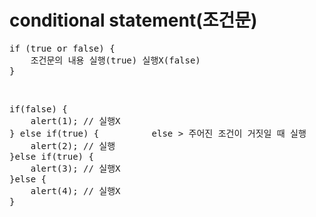 <h1>conditional statement(조건문)</h1>
<pre>
if (true or false) {
    조건문의 내용 실행(true) 실행X(false)
}
</pre>
<br>
<pre>
if(false) {
    alert(1); // 실행X
} else if(true) {          else > 주어진 조건이 거짓일 때 실행
    alert(2); // 실행
}else if(true) {
    alert(3); // 실행X
}else {
    alert(4); // 실행X
}
</pre>
